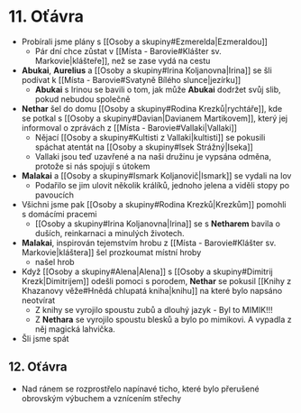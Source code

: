 # 11. Oťávra
- Probírali jsme plány s [[Osoby a skupiny#Ezmerelda|Ezmeraldou]]
	- Pár dní chce zůstat v [[Místa - Barovie#Klášter sv. Markovie|klášteře]], než se zase vydá na cestu
- **Abukai**, **Aurelius** a [[Osoby a skupiny#Irina Koljanovna|Irina]] se šli podívat k [[Místa - Barovie#Svatyně Bílého slunce|jezírku]]
	- **Abukai** s Irinou se bavili o tom, jak může **Abukai** dodržet svůj slib, pokud nebudou společně
- **Nethar** šel do domu [[Osoby a skupiny#Rodina Krezků|rychtáře]], kde se potkal s [[Osoby a skupiny#Davian|Davianem Martikovem]], který jej informoval o zprávách z [[Místa - Barovie#Vallaki|Vallaki]]
	- Nějací [[Osoby a skupiny#Kultisti z Vallaki|kultisti]] se pokusili spáchat atentát na [[Osoby a skupiny#Isek Strážný|Iseka]]
	- Vallaki jsou teď uzavřené a na naši družinu je vypsána odměna, protože si nás spojují s útokem
- **Malakai** a [[Osoby a skupiny#Ismark Koljanovič|Ismark]] se vydali na lov
	- Podařilo se jim ulovit několik králíků, jednoho jelena a viděli stopy po pavoucích
- Všichni jsme pak [[Osoby a skupiny#Rodina Krezků|Krezkům]] pomohli s domácími pracemi
	- [[Osoby a skupiny#Irina Koljanovna|Irina]] se s **Netharem** bavila o duších, reinkarnaci a minulých životech.
- **Malakai**, inspirován tejemstvím hrobu z [[Místa - Barovie#Klášter sv. Markovie|kláštera]] šel prozkoumat místní hroby
	- našel hrob
- Když [[Osoby a skupiny#Alena|Alena]] s [[Osoby a skupiny#Dimitrij Krezk|Dimitrijem]] odešli pomoci s porodem, **Nethar** se pokusil  [[Knihy z Khazanovy věže#Hnědá chlupatá kniha|knihu]] na které bylo napsáno neotvírat
	- Z knihy se vyrojilo spoustu zubů a dlouhý jazyk - Byl to MIMIK!!!
	- Z **Nethara** se vyrojilo spoustu blesků a bylo po mimikovi. A vypadla z něj magická lahvička.
- Šli jsme spát
## 12. Oťávra
- Nad ránem se rozprostřelo napínavé ticho, které bylo přerušené obrovským výbuchem a vznícením střechy